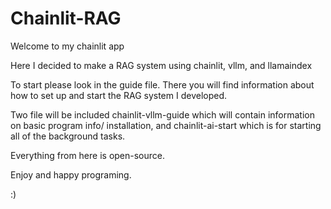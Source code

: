 # Chainlit-RAG
Welcome to my chainlit app

Here I decided to make a RAG system using chainlit, vllm, and llamaindex

To start please look in the guide file. There you will find information about how to set up and start
the RAG system I developed.

Two file will be included chainlit-vllm-guide which will contain information on basic program info/ installation,
and chainlit-ai-start which is for starting all of the background tasks.

Everything from here is open-source.

Enjoy and happy programing. 

:)
